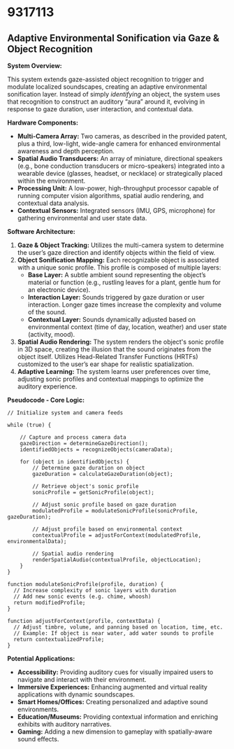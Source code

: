 # 9317113

## Adaptive Environmental Sonification via Gaze & Object Recognition

**System Overview:**

This system extends gaze-assisted object recognition to trigger and modulate localized soundscapes, creating an adaptive environmental sonification layer. Instead of simply *identifying* an object, the system uses that recognition to construct an auditory “aura” around it, evolving in response to gaze duration, user interaction, and contextual data.

**Hardware Components:**

*   **Multi-Camera Array:** Two cameras, as described in the provided patent, plus a third, low-light, wide-angle camera for enhanced environmental awareness and depth perception.
*   **Spatial Audio Transducers:** An array of miniature, directional speakers (e.g., bone conduction transducers or micro-speakers) integrated into a wearable device (glasses, headset, or necklace) or strategically placed within the environment.
*   **Processing Unit:**  A low-power, high-throughput processor capable of running computer vision algorithms, spatial audio rendering, and contextual data analysis.
*   **Contextual Sensors:** Integrated sensors (IMU, GPS, microphone) for gathering environmental and user state data.

**Software Architecture:**

1.  **Gaze & Object Tracking:**  Utilizes the multi-camera system to determine the user’s gaze direction and identify objects within the field of view.
2.  **Object Sonification Mapping:**  Each recognizable object is associated with a unique sonic profile. This profile is composed of multiple layers:
    *   **Base Layer:** A subtle ambient sound representing the object’s material or function (e.g., rustling leaves for a plant, gentle hum for an electronic device).
    *   **Interaction Layer:** Sounds triggered by gaze duration or user interaction. Longer gaze times increase the complexity and volume of the sound.
    *   **Contextual Layer:** Sounds dynamically adjusted based on environmental context (time of day, location, weather) and user state (activity, mood).
3.  **Spatial Audio Rendering:**  The system renders the object's sonic profile in 3D space, creating the illusion that the sound originates from the object itself.  Utilizes Head-Related Transfer Functions (HRTFs) customized to the user’s ear shape for realistic spatialization.
4.  **Adaptive Learning:**  The system learns user preferences over time, adjusting sonic profiles and contextual mappings to optimize the auditory experience.

**Pseudocode - Core Logic:**

```
// Initialize system and camera feeds

while (true) {

    // Capture and process camera data
    gazeDirection = determineGazeDirection();
    identifiedObjects = recognizeObjects(cameraData);

    for (object in identifiedObjects) {
        // Determine gaze duration on object
        gazeDuration = calculateGazeDuration(object);

        // Retrieve object's sonic profile
        sonicProfile = getSonicProfile(object);

        // Adjust sonic profile based on gaze duration
        modulatedProfile = modulateSonicProfile(sonicProfile, gazeDuration);

        // Adjust profile based on environmental context
        contextualProfile = adjustForContext(modulatedProfile, environmentalData);

        // Spatial audio rendering
        renderSpatialAudio(contextualProfile, objectLocation);
    }
}

function modulateSonicProfile(profile, duration) {
  // Increase complexity of sonic layers with duration
  // Add new sonic events (e.g. chime, whoosh)
  return modifiedProfile;
}

function adjustForContext(profile, contextData) {
  // Adjust timbre, volume, and panning based on location, time, etc.
  // Example: If object is near water, add water sounds to profile
  return contextualizedProfile;
}
```

**Potential Applications:**

*   **Accessibility:** Providing auditory cues for visually impaired users to navigate and interact with their environment.
*   **Immersive Experiences:** Enhancing augmented and virtual reality applications with dynamic soundscapes.
*   **Smart Homes/Offices:** Creating personalized and adaptive sound environments.
*   **Education/Museums:**  Providing contextual information and enriching exhibits with auditory narratives.
*   **Gaming:** Adding a new dimension to gameplay with spatially-aware sound effects.